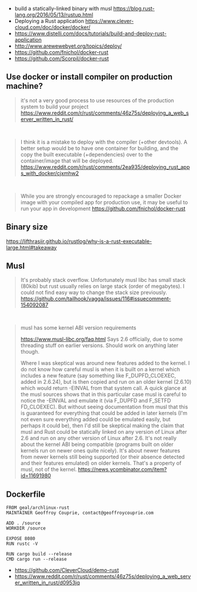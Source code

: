 - build a statically-linked binary with musl https://blog.rust-lang.org/2016/05/13/rustup.html
- Deploying a Rust application https://www.clever-cloud.com/doc/docker/docker/
- https://www.distelli.com/docs/tutorials/build-and-deploy-rust-application
- http://www.arewewebyet.org/topics/deploy/
- https://github.com/fnichol/docker-rust
- https://github.com/Scorpil/docker-rust

## Use docker or install compiler on production machine?

> it's not a very good process to use resources of the production system to build your project
> https://www.reddit.com/r/rust/comments/46z75s/deploying_a_web_server_written_in_rust/

<br>

> I think it is a mistake to deploy with the compiler (+other devtools). A better setup would be to have one container for building, and the copy the built executable (+dependencies) over to the container/image that will be deployed.
> https://www.reddit.com/r/rust/comments/2ea935/deploying_rust_apps_with_docker/cjxmhw2

<br>

> While you are strongly encouraged to repackage a smaller Docker image with your compiled app for production use, it may be useful to run your app in development
> https://github.com/fnichol/docker-rust

## Binary size

https://lifthrasiir.github.io/rustlog/why-is-a-rust-executable-large.html#takeaway

## Musl

> It's probably stack overflow. Unfortunately musl libc has small stack (80kib) but rust usually relies on large stack (order of megabytes). I could not find easy way to change the stack size previously.
> https://github.com/tailhook/vagga/issues/116#issuecomment-154092087

<br>

> musl has some kernel ABI version requirements
>
> https://www.musl-libc.org/faq.html Says 2.6 officially, due to some threading stuff on earlier versions. Should work on anything later though.
>
> Where I was skeptical was around new features added to the kernel. I do not know how careful musl is when it is built on a kernel which includes a new feature (say something like F_DUPFD_CLOEXEC, added in 2.6.24), but is then copied and run on an older kernel (2.6.10) which would return -EINVAL from that system call.
> A quick glance at the musl sources shows that in this particular case musl is careful to notice the -EINVAL and emulate it (via F_DUPFD and F_SETFD FD_CLOEXEC).
> But without seeing documentation from musl that this is guaranteed for everything that could be added in later kernels (I'm not even sure everything added could be emulated easily, but perhaps it could be), then I'd still be skeptical making the claim that musl and Rust could be statically linked on any version of Linux after 2.6 and run on any other version of Linux after 2.6.
> It's not really about the kernel ABI being compatible (programs built on older kernels run on newer ones quite nicely). It's about newer features from newer kernels still being supported (or their absence detected and their features emulated) on older kernels. That's a property of musl, not of the kernel.
> https://news.ycombinator.com/item?id=11691980

## Dockerfile

```
FROM geal/archlinux-rust
MAINTAINER Geoffroy Couprie, contact@geoffroycouprie.com

ADD . /source
WORKDIR /source

EXPOSE 8080
RUN rustc -V

RUN cargo build --release
CMD cargo run --release
```

- https://github.com/CleverCloud/demo-rust
- https://www.reddit.com/r/rust/comments/46z75s/deploying_a_web_server_written_in_rust/d0953jq
